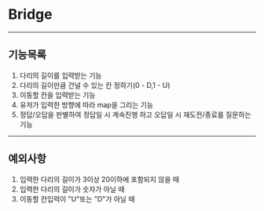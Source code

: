 # Bridge

---

## 기능목록

1. 다리의 길이를 입력받는 기능
2. 다리의 길이만큼 건널 수 있는 칸 정하기(0 - D,1 - U)
3. 이동할 칸을 입력받는 기능
4. 유저가 입력한 방향에 따라 map을 그리는 기능
5. 정답/오답을 판별하여 정답일 시 계속진행 하고 오답일 시 재도전/종료를 질문하는 기능

---

## 예외사항

1. 입력한 다리의 길이가 3이상 20이하에 포함되지 않을 때
2. 입력한 다리의 길이가 숫자가 아닐 때
3. 이동할 칸입력이 "U"또는 "D"가 아닐 때
